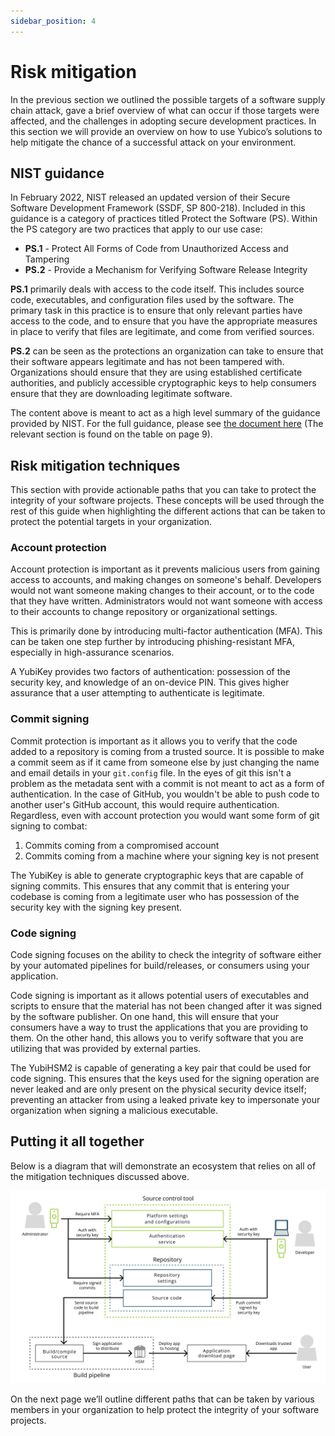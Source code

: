 ```yaml
---
sidebar_position: 4
---
```


# Risk mitigation

In the previous section we outlined the possible targets of a software supply chain attack, gave a brief overview of what can occur if those targets were affected, and the challenges in adopting secure development practices. In this section we will provide an overview on how to use Yubico’s solutions to help mitigate the chance of a successful attack on your environment.

## NIST guidance

In February 2022, NIST released an updated version of their Secure Software Development Framework (SSDF, SP 800-218). Included in this guidance is a category of practices titled Protect the Software (PS). Within the PS category are two practices that apply to our use case:

- **PS.1** - Protect All Forms of Code from Unauthorized Access and Tampering
- **PS.2** - Provide a Mechanism for Verifying Software Release Integrity

**PS.1** primarily deals with access to the code itself. This includes source code, executables, and configuration files used by the software. The primary task in this practice is to ensure that only relevant parties have access to the code, and to ensure that you have the appropriate measures in place to verify that files are legitimate, and come from verified sources.

**PS.2** can be seen as the protections an organization can take to ensure that their software appears legitimate and has not been tampered with. Organizations should ensure that they are using established certificate authorities, and publicly accessible cryptographic keys to help consumers ensure that they are downloading legitimate software.

The content above is meant to act as a high level summary of the guidance provided by NIST. For the full guidance, please see [the document here](https://nvlpubs.nist.gov/nistpubs/SpecialPublications/NIST.SP.800-218.pdf) (The relevant section is found on the table on page 9).

## Risk mitigation techniques

This section with provide actionable paths that you can take to protect the integrity of your software projects. These concepts will be used through the rest of this guide when highlighting the different actions that can be taken to protect the potential targets in your organization.

### Account protection

Account protection is important as it prevents malicious users from gaining access to accounts, and making changes on someone's behalf. Developers would not want someone making changes to their account, or to the code that they have written. Administrators would not want someone with access to their accounts to change repository or organizational settings.

This is primarily done by introducing multi-factor authentication (MFA). This can be taken one step further by introducing phishing-resistant MFA, especially in high-assurance scenarios.

A YubiKey provides two factors of authentication: possession of the security key, and knowledge of an on-device PIN. This gives higher assurance that a user attempting to authenticate is legitimate.

### Commit signing

Commit protection is important as it allows you to verify that the code added to a repository is coming from a trusted source. It is possible to make a commit seem as if it came from someone else by just changing the name and email details in your `git.config` file. In the eyes of git this isn't a problem as the metadata sent with a commit is not meant to act as a form of authentication. In the case of GitHub, you wouldn't be able to push code to another user's GitHub account, this would require authentication. Regardless, even with account protection you would want some form of git signing to combat:

1. Commits coming from a compromised account
2. Commits coming from a machine where your signing key is not present

The YubiKey is able to generate cryptographic keys that are capable of signing commits. This ensures that any commit that is entering your codebase is coming from a legitimate user who has possession of the security key with the signing key present.

### Code signing

Code signing focuses on the ability to check the integrity of software either by your automated pipelines for build/releases, or consumers using your application.

Code signing is important as it allows potential users of executables and scripts to ensure that the material has not been changed after it was signed by the software publisher. On one hand, this will ensure that your consumers have a way to trust the applications that you are providing to them. On the other hand, this allows you to verify software that you are utilizing that was provided by external parties.

The YubiHSM2 is capable of generating a key pair that could be used for code signing. This ensures that the keys used for the signing operation are never leaked and are only present on the physical security device itself; preventing an attacker from using a leaked private key to impersonate your organization when signing a malicious executable.

## Putting it all together

Below is a diagram that will demonstrate an ecosystem that relies on all of the mitigation techniques discussed above.

![Flow demonstrating mitigation techniques](/img/full_flow.png)

On the next page we’ll outline different paths that can be taken by various members in your organization to help protect the integrity of your software projects.
